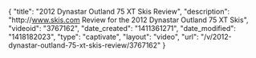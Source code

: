 {
    "title": "2012 Dynastar Outland 75 XT Skis Review",
    "description": "http:\/\/www.skis.com Review for the 2012 Dynastar Outland 75 XT Skis",
    "videoid": "3767162",
    "date_created": "1411361271",
    "date_modified": "1418182023",
    "type": "captivate",
    "layout": "video",
    "url": "\/v\/2012-dynastar-outland-75-xt-skis-review\/3767162"
}